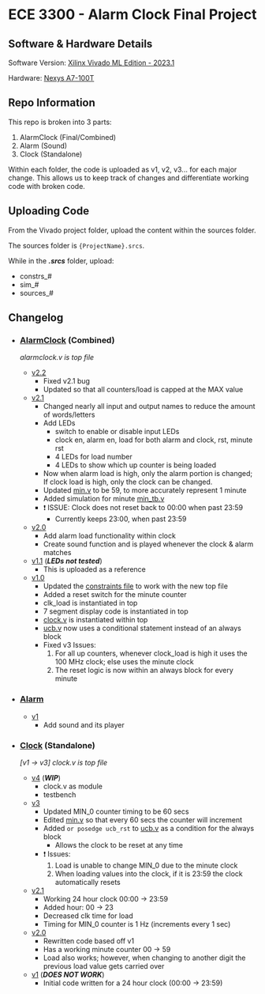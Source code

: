 # ECE 3300 - Alarm Clock Final Project

## Software & Hardware Details
Software Version: [Xilinx Vivado ML Edition - 2023.1](https://www.xilinx.com/support/download/index.html/content/xilinx/en/downloadNav/vivado-design-tools/2023-1.html)

Hardware: [Nexys A7-100T](https://www.xilinx.com/products/boards-and-kits/1-6olhwl.html)

## Repo Information

This repo is broken into 3 parts:
1. AlarmClock (Final/Combined)
2. Alarm (Sound)
3. Clock (Standalone)

Within each folder, the code is uploaded as v1, v2, v3... for each major change. This allows us to keep track of changes and differentiate working code with broken code.

## Uploading Code

From the Vivado project folder, upload the content within the sources folder.

The sources folder is `{ProjectName}.srcs`.

While in the **_.srcs_** folder, upload:
- constrs_#
- sim_#
- sources_#

## Changelog

- ### [AlarmClock](https://github.com/Synergy5761/ECE3300-AlarmClockProject/tree/main/AlarmClock) (Combined)

  _alarmclock.v is top file_

  - [v2.2](https://github.com/Synergy5761/ECE3300-AlarmClockProject/tree/main/AlarmClock/v2.2)
    - Fixed v2.1 bug
    - Updated so that all counters/load is capped at the MAX value
  - [v2.1](https://github.com/Synergy5761/ECE3300-AlarmClockProject/tree/main/AlarmClock/v2.1)
    - Changed nearly all input and output names to reduce the amount of words/letters
    - Add LEDs
      - switch to enable or disable input LEDs
      - clock en, alarm en, load for both alarm and clock, rst, minute rst
      - 4 LEDs for load number
      - 4 LEDs to show which up counter is being loaded
    - Now when alarm load is high, only the alarm portion is changed; If clock load is high, only the clock can be changed.
    - Updated [min.v](https://github.com/Synergy5761/ECE3300-AlarmClockProject/blob/main/AlarmClock/v2.1/sources_1/new/min.v) to be 59, to more accurately represent 1 minute
    - Added simulation for minute [min_tb.v](https://github.com/Synergy5761/ECE3300-AlarmClockProject/tree/main/AlarmClock/v2.1/sim_1/new)
    - ❗ ISSUE: Clock does not reset back to 00:00 when past 23:59
      - Currently keeps 23:00, when past 23:59
  - [v2.0](https://github.com/Synergy5761/ECE3300-AlarmClockProject/tree/main/AlarmClock/v2.0)
    - Add alarm load functionality within clock
    - Create sound function and is played whenever the clock & alarm matches
  - [v1.1](https://github.com/Synergy5761/ECE3300-AlarmClockProject/tree/main/AlarmClock/v1.1) (**_LEDs not tested_**)
    - This is uploaded as a reference 
  - [v1.0](https://github.com/Synergy5761/ECE3300-AlarmClockProject/tree/main/AlarmClock/v1)
    - Updated the [constraints file](https://github.com/Synergy5761/ECE3300-AlarmClockProject/blob/main/AlarmClock/v1/constrs_1/new/Nexys-A7-100T-Master.xdc) to work with the new top file
    - Added a reset switch for the minute counter
    - clk_load is instantiated in top
    - 7 segment display code is instantiated in top
    - [clock.v](https://github.com/Synergy5761/ECE3300-AlarmClockProject/blob/main/AlarmClock/v1/sources_1/new/clock.v) is instantiated within top
    - [ucb.v](https://github.com/Synergy5761/ECE3300-AlarmClockProject/blob/main/AlarmClock/v1/sources_1/new/ucb.v) now uses a conditional statement instead of an always block
    - Fixed v3 Issues:
      1. For all up counters, whenever clock_load is high it uses the 100 MHz clock; else uses the minute clock
      2. The reset logic is now within an always block for every minute

- ### [Alarm](https://github.com/Synergy5761/ECE3300-AlarmClockProject/tree/main/Alarm)

  - [v1](https://github.com/Synergy5761/ECE3300-AlarmClockProject/tree/main/Alarm/v1)
    - Add sound and its player

- ### [Clock](https://github.com/Synergy5761/ECE3300-AlarmClockProject/tree/main/Clock) (Standalone)

  _[v1 -> v3] clock.v is top file_
  
  - [v4]() (**_WIP_**)
    - clock.v as module
    - testbench
  - [v3](https://github.com/Synergy5761/ECE3300-AlarmClockProject/tree/main/Clock/v3)
    - Updated MIN_0 counter timing to be 60 secs
    - Edited [min.v](https://github.com/Synergy5761/ECE3300-AlarmClockProject/blob/main/Clock/v3/sources_1/new/min.v) so that every 60 secs the counter will increment
    - Added `or posedge ucb_rst` to [ucb.v](https://github.com/Synergy5761/ECE3300-AlarmClockProject/blob/main/Clock/v3/sources_1/new/ucb.v) as a condition for the always block
      - Allows the clock to be reset at any time
    - ❗ Issues:
      1. Load is unable to change MIN_0 due to the minute clock
      2. When loading values into the clock, if it is 23:59 the clock automatically resets
  - [v2.1](https://github.com/Synergy5761/ECE3300-AlarmClockProject/tree/main/Clock/v2.1)
    - Working 24 hour clock 00:00 -> 23:59
    - Added hour: 00 -> 23
    - Decreased clk time for load
    - Timing for MIN_0 counter is 1 Hz (increments every 1 sec)
  - [v2.0](https://github.com/Synergy5761/ECE3300-AlarmClockProject/tree/main/Clock/v2.0)
    - Rewritten code based off v1
    - Has a working minute counter 00 -> 59
    - Load also works; however, when changing to another digit the previous load value gets carried over
  - [v1](https://github.com/Synergy5761/ECE3300-AlarmClockProject/tree/main/Clock/v1) (**_DOES NOT WORK_**)
    - Initial code written for a 24 hour clock (00:00 -> 23:59)


